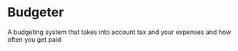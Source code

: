 # Budgeter
A budgeting system that takes into account tax and your expenses and how often you get paid
